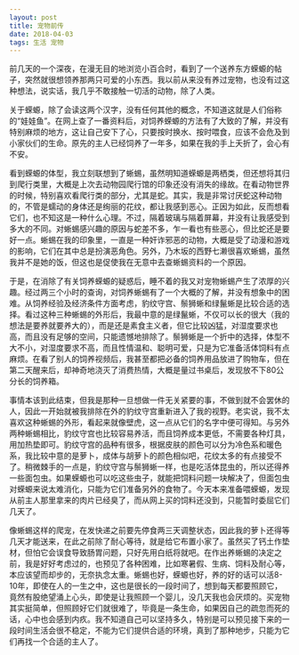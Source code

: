 ```yaml
---
layout: post
title: 宠物前传
date: 2018-04-03
tags: 生活 宠物
---
```

前几天的一个深夜，在漫无目的地浏览小百合时，看到了一个送养东方蝾螈的帖子，突然就很想领养那两只可爱的小东西。我以前从来没有养过宠物，也没有过这种想法，说实话，我几乎不敢接触一切活的动物，除了人类。

关于蝾螈，除了会读这两个汉字，没有任何其他的概念，不知道这就是人们俗称的“娃娃鱼”。在网上查了一番资料后，对饲养蝾螈的方法有了大致的了解，并没有特别麻烦的地方，这让自己安下了心，只要按时换水、按时喂食，应该不会危及到小家伙们的生命。原先的主人已经饲养了一年多，如果在我的手上夭折了，会心有不安。

看到蝾螈的体型，我立刻联想到了蜥蜴，虽然明知道蝾螈是两栖类，但还想将其归到爬行类里，大概是上次去动物园爬行馆的印象还没有消失的缘故。在看动物世界的时候，特别喜欢看爬行类的部分，尤其是蛇。其实，我是非常讨厌蛇这种动物的，不管是蠕动的身体还是绚丽的花纹，都让我感到恶心。正因为如此，反而想看它们，也不知这是一种什么心理。不过，隔着玻璃与隔着屏幕，并没有让我感受到多大的不同。对蜥蜴感兴趣的原因与蛇差不多，乍一看也有些恶心，但比蛇还是要好一点。蜥蜴在我的印象里，一直是一种奸诈邪恶的动物，大概是受了动漫和游戏的影响，它们在其中总是扮演恶角色。另外，乃木坂的西野七濑很喜欢蜥蜴，虽然我并不是她的饭，但这也是促使我在无意中去查蜥蜴资料的一个原因。

于是，在消除了有关饲养蝾螈的疑惑后，睡不着的我又对宠物蜥蜴产生了浓厚的兴趣。经过两三个小时的查询，对饲养蜥蜴有了一个大概的了解，并没有想象中的困难。从饲养经验及经济条件方面考虑，豹纹守宫、鬃狮蜥和绿鬣蜥是比较合适的选择。看过这种三种蜥蜴的外形后，我最中意的是绿鬣蜥，不仅可以长的很大（我的想法是要养就要养大的），而是还是素食主义者，但它比较凶猛，对湿度要求也高，而且没有足够的空间，只能遗憾地排除了。鬃狮蜥是一个折中的选择，体型不大不小，对湿度要求不高，而且性情温和、聪明可爱，只是为它准备活体饲料有点麻烦。在看了别人的饲养视频后，我甚至都把必备的饲养用品放进了购物车，但在第二天醒来后，却神奇地浇灭了消费热情，大概是量过书桌后，发现放不下80公分长的饲养箱。

事情本该到此结束，但我是那种一旦想做一件无关紧要的事，不做到就不会罢休的人，因此一开始就被我排除在外的豹纹守宫重新进入了我的视野。老实说，我不太喜欢这种蜥蜴的外形，看起来就像壁虎，这一点从它们的名字中便可得知。与另外两种蜥蜴相比，豹纹守宫也比较容易养活，而且饲养成本更低，不需要各种灯具，用加热垫即可。豹纹守宫的品种有很多，根据皮肤的颜色可以分为冷色系和暖色系，我比较中意的是萝卜，成体与胡萝卜的颜色相似吧，花纹太多的有点接受不了。稍微棘手的一点是，豹纹守宫与鬃狮蜥一样，也是吃活体昆虫的，所以还得养一些面包虫。如果蝾螈也可以吃这些虫子，就能把饲料问题一块解决了，但面包虫对蝾螈来说太难消化，只能为它们准备另外的食物了。今天本来准备喂蝾螈，发现从前主人那里拿来的肉片已经臭了，而从网上买的饲料还没到，只能暂时委屈它们几天了。

像蜥蜴这样的爬宠，在发快递之前要先停食两三天调整状态，因此我的萝卜还得等几天才能送来，在此之前除了耐心等待，就是给它布置小家了。虽然买了钙土作垫材，但怕它会误食导致肠胃问题，只好先用白纸将就吧。在作出养蜥蜴的决定之前，我是好好考虑过的，也预见了各种困难，比如寒暑假、生病、饲料及耐心等，本应该望而却步的，无奈执念太重。蜥蜴也好，蝾螈也好，养的好的话可以活8-10年，即使在人的一生之中，这也是很长的一段时间了，想到每天都要照顾它，竟然有股绝望涌上心头，即使是让我照顾一个婴儿，没几天我也会厌烦的。买宠物其实挺简单，但照顾好它们就很难了，毕竟是一条生命，如果因自己的疏忽而死的话，心中也会感到内疚。我不知道自己可以坚持多久，特别是可以预见接下来的一段时间生活会很不稳定，不能为它们提供合适的环境，真到了那种地步，只能为它们再找一个合适的主人了。

